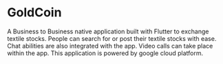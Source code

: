 # GoldCoin

A Business to Business native application built with Flutter to exchange textile stocks. 
People can search for or post their textile stocks with ease.
Chat abilities are also integrated with the app. 
Video calls can take place within the app. 
This application is powered by google cloud platform.

